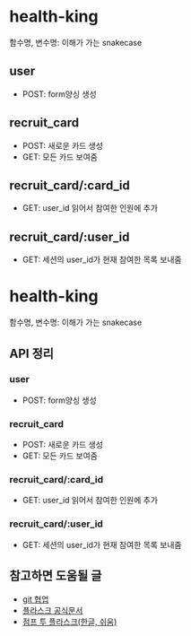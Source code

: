 # health-king

함수명, 변수명: 이해가 가는 snakecase

## user

- POST: form양싱 생성

## recruit_card

- POST: 새로운 카드 생성
- GET: 모든 카드 보여줌

## recruit_card/:card_id

- GET: user_id 읽어서 참여한 인원에 추가

## recruit_card/:user_id

- GET: 세션의 user_id가 현재 참여한 목록 보내줌

# health-king

함수명, 변수명: 이해가 가는 snakecase

## API 정리

### user

- POST: form양싱 생성

### recruit_card

- POST: 새로운 카드 생성
- GET: 모든 카드 보여줌

### recruit_card/:card_id

- GET: user_id 읽어서 참여한 인원에 추가

### recruit_card/:user_id

- GET: 세션의 user_id가 현재 참여한 목록 보내줌

## 참고하면 도움될 글

- <a href="https://gmlwjd9405.github.io/2018/05/11/types-of-git-branch.html">git 협업</a>
- <a href="https://flask.palletsprojects.com/en/2.1.x/">플라스크 공식문서 </a>
- <a href="https://wikidocs.net/book/4542">점프 투 플라스크(한글, 쉬움) </a>
